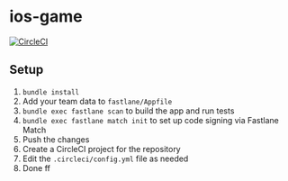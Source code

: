 # ios-game

[![CircleCI](https://circleci.com/gh/CircleCI-Public/circleci-demo-ios/tree/master.svg?style=svg)](https://circleci.com/gh/CircleCI-Public/circleci-demo-ios/tree/master)

## Setup

1. `bundle install`
1. Add your team data to `fastlane/Appfile`
1. `bundle exec fastlane scan` to build the app and run tests
1. `bundle exec fastlane match init` to set up code signing via Fastlane
   Match
1. Push the changes
1. Create a CircleCI project for the repository
1. Edit the `.circleci/config.yml` file as needed
1. Done ff
